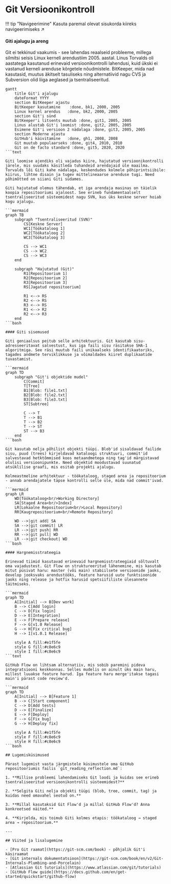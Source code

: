 # Git Versioonikontroll

!!! tip "Navigeerimine"
    Kasuta paremal olevat sisukorda kiireks navigeerimiseks ↗️

#### Giti ajalugu ja areng

Git ei tekkinud vaakumis - see lahendas reaalseid probleeme, millega silmitsi seisis Linux kerneli arendustiim 2005. aastal. Linus Torvalds oli aastatega kasutanud erinevaid versioonikontrolli lahendusi, kuid ükski ei vastanud kerneli arenduse kõrgetele nõudmistele. BitKeeper, mida nad kasutasid, muutus äkitselt tasuliseks ning alternatiivid nagu CVS ja Subversion olid liiga aeglased ja tsentraliseeritud.

```mermaid
gantt
    title Git'i ajalugu
    dateFormat YYYY
    section BitKeeper ajastu
    BitKeeper kasutamine    :done, bk1, 2000, 2005
    Linux kernel arendus   :done, bk2, 2000, 2005
    section Git'i sünd
    BitKeeper'i litsents muutub :done, git1, 2005, 2005
    Linus alustab Git'i loomist :done, git2, 2005, 2005
    Esimene Git'i versioon 2 nädalaga :done, git3, 2005, 2005
    section Moderne ajastu
    GitHub'i käivitamine   :done, gh1, 2008, 2008
    Git muutub populaarseks :done, git4, 2010, 2010
    Git on de facto standard :done, git5, 2020, 2020
```text

Giti loomise ajendiks oli vajadus kiire, hajutatud versioonikontrolli järele, mis suudaks käsitleda tuhandeid arendajaid üle maailma. Torvalds lõi Giti kahe nädalaga, keskendudes kolmele põhiprintsiibile: kiirus, lihtne disain ja tugev mittelineaarse arenduse tugi. Need põhimõtted on siiani Giti südames.

Giti hajutatud olemus tähendab, et iga arendaja masinas on täielik koopia repositooriumi ajaloost. See erineb fundamentaalselt tsentraliseeritud süsteemidest nagu SVN, kus üks keskne server hoiab kogu ajalugu.

```mermaid
graph TB
    subgraph "Tsentraliseeritud (SVN)"
        CS[Keskne Server]
        WC1[Töökataloog 1]
        WC2[Töökataloog 2]
        WC3[Töökataloog 3]
        
        CS --> WC1
        CS --> WC2
        CS --> WC3
    end
    
    subgraph "Hajutatud (Git)"
        R1[Repositoorium 1]
        R2[Repositoorium 2]
        R3[Repositoorium 3]
        RS[Jagatud repositoorium]
        
        R1 <--> RS
        R2 <--> RS
        R3 <--> RS
        R1 <--> R2
        R2 <--> R3
    end
```bash

#### Giti sisemused

Giti geniaalsus peitub selle arhitektuuris. Git kasutab sisu-adresseeritavat salvestust, kus iga faili sisu räsitakse SHA-1 algoritmiga. See räsi muutub faili unikaalseks identifikaatoriks, tagades andmete terviklikkuse ja võimaldades kiiret duplikaatide tuvastamist.

```mermaid
graph TD
    subgraph "Git'i objektide mudel"
        C[Commit]
        T[Tree]
        B1[Blob: file1.txt]
        B2[Blob: file2.txt]
        B3[Blob: file3.txt]
        ST[Subtree]
        
        C --> T
        T --> B1
        T --> B2
        T --> ST
        ST --> B3
    end
```bash

Git kasutab nelja põhilist objekti tüüpi. Blob'id sisaldavad failide sisu, puud (trees) kirjeldavad kataloogi struktuuri, commit'id salvestavad hetktõmmised koos metaandmetega ning tag'id märgistavad olulisi versioonipunkte. Need objektid moodustavad suunatud atsüklilise graafi, mis esitab projekti ajalugu.

Kolmeastmeline arhitektuur - töökataloog, staged area ja repositoorium - annab arendajatele täpse kontrolli selle üle, mida nad commit'ivad.

```mermaid
graph LR
    WD[Töökataloog<br/>Working Directory]
    SA[Staged Area<br/>Index]
    LR[Lokaalne Repositoorium<br/>Local Repository]
    RR[Kaugrepositoorium<br/>Remote Repository]
    
    WD -->|git add| SA
    SA -->|git commit| LR
    LR -->|git push| RR
    RR -->|git pull| WD
    LR -->|git checkout| WD
```bash

#### Hargnemisstrateegia

Erinevad tiimid kasutavad erinevaid hargnemisstrateegiaid sõltuvalt oma vajadustest. Git Flow on struktureeritud lähenemine, mis kasutab mitut püsivat haru: master (või main) stabiilsete versioonide jaoks, develop jooksvaks arendustööks, feature harusid uute funktsioonide jaoks ning release ja hotfix harusid spetsiifiliste ülesannete täitmiseks.

```mermaid
graph TD
    A[Initial] --> B[Dev work]
    B --> C[Add login]
    C --> D[Fix login]
    D --> E[Integration]
    E --> F[Prepare release]
    F --> G[v1.0 Release]
    G --> H[Fix critical bug]
    H --> I[v1.0.1 Release]
    
    style A fill:#e1f5fe
    style G fill:#c8e6c9
    style I fill:#c8e6c9
```text

GitHub Flow on lihtsam alternatiiv, mis sobib paremini pideva integratsiooni keskkonnas. Selles mudelis on ainult üks main haru, millest luuakse feature harud. Iga feature haru merge'itakse tagasi main'i pärast code review'd.

```mermaid
graph TD
    A[Initial] --> B[Feature 1]
    B --> C[Start component]
    C --> D[Add tests]
    D --> E[Finalize]
    E --> F[Deploy]
    F --> G[Fix bug]
    G --> H[Deploy fix]
    
    style A fill:#e1f5fe
    style F fill:#c8e6c9
    style H fill:#c8e6c9
```bash

## Lugemisküsimused

Pärast lugemist vasta järgmistele küsimustele oma GitHub repositooriumis failis `git_reading_reflection.md`:

1. **Millise probleemi lahendamiseks Git loodi ja kuidas see erineb tsentraliseeritud versioonikontrolli süsteemidest?**

2. **Selgita Giti nelja objekti tüüpi (blob, tree, commit, tag) ja kuidas need omavahel seotud on.**

3. **Millal kasutaksid Git Flow'd ja millal GitHub Flow'd? Anna konkreetsed näited.**

4. **Kirjelda, mis toimub Giti kolmes etapis: töökataloog → staged area → repositoorium.**

---

## Viited ja lisalugemine

- [Pro Git raamat](https://git-scm.com/book) - põhjalik Git'i käsiraamat
- [Git internals dokumentatsioon](https://git-scm.com/book/en/v2/Git-Internals-Plumbing-and-Porcelain)
- [Atlassian Git tutorials](https://www.atlassian.com/git/tutorials)
- [GitHub Flow guide](https://docs.github.com/en/get-started/quickstart/github-flow)
